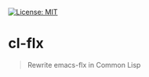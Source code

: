 [![License: MIT](https://img.shields.io/badge/License-MIT-green.svg)](https://opensource.org/licenses/MIT)

# cl-flx
> Rewrite emacs-flx in Common Lisp


<!-- Links -->

[flx]: https://github.com/lewang/flx
